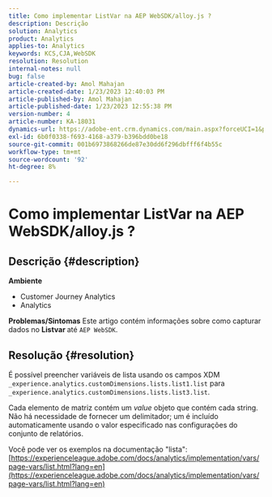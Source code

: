 ```yaml
---
title: Como implementar ListVar na AEP WebSDK/alloy.js ?
description: Descrição
solution: Analytics
product: Analytics
applies-to: Analytics
keywords: KCS,CJA,WebSDK
resolution: Resolution
internal-notes: null
bug: false
article-created-by: Amol Mahajan
article-created-date: 1/23/2023 12:40:03 PM
article-published-by: Amol Mahajan
article-published-date: 1/23/2023 12:55:38 PM
version-number: 4
article-number: KA-18031
dynamics-url: https://adobe-ent.crm.dynamics.com/main.aspx?forceUCI=1&pagetype=entityrecord&etn=knowledgearticle&id=ea81f808-1b9b-ed11-aad1-6045bd006239
exl-id: 6b0f0338-f693-4168-a379-b396bdd0be18
source-git-commit: 001b6973868266de87e30dd6f296dbfff6f4b55c
workflow-type: tm+mt
source-wordcount: '92'
ht-degree: 8%

---
```


# Como implementar ListVar na AEP WebSDK/alloy.js ?

## Descrição {#description}

<b>Ambiente</b>
- Customer Journey Analytics
- Analytics



<b>Problemas/Sintomas</b>
Este artigo contém informações sobre como capturar dados no <b>Listvar </b>até `AEP WebSDK`.


## Resolução {#resolution}

É possível preencher variáveis de lista usando os campos XDM<br>
`_experience.analytics.customDimensions.lists.list1.list` para `_experience.analytics.customDimensions.lists.list3.list`.

Cada elemento de matriz contém um *value* objeto que contém cada string. Não há necessidade de fornecer um delimitador; um é incluído automaticamente usando o valor especificado nas configurações do conjunto de relatórios.

Você pode ver os exemplos na documentação &quot;lista&quot;: [https://experienceleague.adobe.com/docs/analytics/implementation/vars/page-vars/list.html?lang=en](https://experienceleague.adobe.com/docs/analytics/implementation/vars/page-vars/list.html?lang=en)
